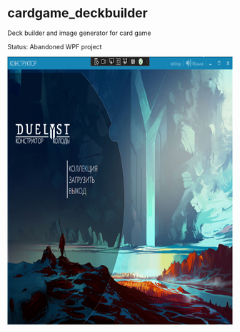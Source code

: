 # cardgame_deckbuilder
Deck builder and image generator for card game

Status: Abandoned
WPF project

<p float="center">
  <img style="padding 10;" src="screenshot/Снимок экрана 2022-10-18 155453.png" height="600" />
</p>
